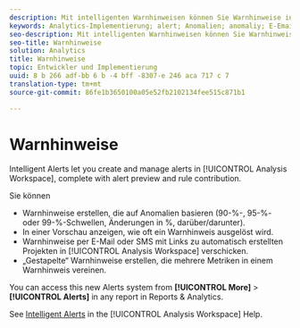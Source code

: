 ```yaml
---
description: Mit intelligenten Warnhinweisen können Sie Warnhinweise in Analysis Workspace erstellen und verwalten, inklusive Warnhinweisvorschau und Regelbeitrag.
keywords: Analytics-Implementierung; alert; Anomalien; anomaliy; E-Email; sms; mehrere Metriken
seo-description: Mit intelligenten Warnhinweisen können Sie Warnhinweise in Analysis Workspace erstellen und verwalten, inklusive Warnhinweisvorschau und Regelbeitrag.
seo-title: Warnhinweise
solution: Analytics
title: Warnhinweise
topic: Entwickler und Implementierung
uuid: 8 b 266 adf-bb 6 b -4 bff -8307-e 246 aca 717 c 7
translation-type: tm+mt
source-git-commit: 86fe1b3650100a05e52fb2102134fee515c871b1

---
```



# Warnhinweise

Intelligent Alerts let you create and manage alerts in [!UICONTROL Analysis Workspace], complete with alert preview and rule contribution.

Sie können

* Warnhinweise erstellen, die auf Anomalien basieren (90-%-, 95-%- oder 99-%-Schwellen, Änderungen in %, darüber/darunter).
* In einer Vorschau anzeigen, wie oft ein Warnhinweis ausgelöst wird.
* Warnhinweise per E-Mail oder SMS mit Links zu automatisch erstellten Projekten in [!UICONTROL Analysis Workspace] verschicken.
* „Gestapelte“ Warnhinweise erstellen, die mehrere Metriken in einem Warnhinweis vereinen.

You can access this new Alerts system from **[!UICONTROL More]** &gt; **[!UICONTROL Alerts]** in any report in Reports &amp; Analytics.

See [Intelligent Alerts](https://marketing.adobe.com/resources/help/en_US/analytics/analysis-workspace/intellligent_alerts.html) in the [!UICONTROL Analysis Workspace] Help.
